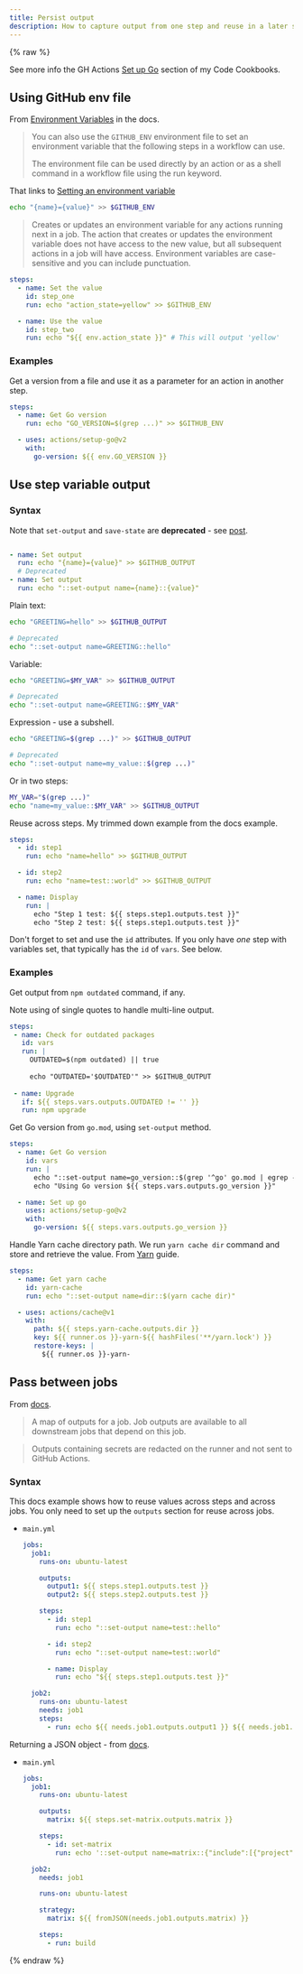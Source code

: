```yaml
---
title: Persist output
description: How to capture output from one step and reuse in a later step or another job
---
```


{% raw %}

See more info the GH Actions [Set up Go](https://michaelcurrin.github.io/code-cookbook/recipes/ci-cd/github-actions/workflows/go/setup-go.html) section of my Code Cookbooks.


## Using GitHub env file

From [Environment Variables](https://docs.github.com/en/actions/reference/environment-variables#about-environment-variables) in the docs.

> You can also use the `GITHUB_ENV` environment file to set an environment variable that the following steps in a workflow can use.
>
> The environment file can be used directly by an action or as a shell command in a workflow file using the run keyword.

That links to [Setting an environment variable](https://docs.github.com/en/actions/reference/workflow-commands-for-github-actions#setting-an-environment-variable)

```sh
echo "{name}={value}" >> $GITHUB_ENV
```

> Creates or updates an environment variable for any actions running next in a job. The action that creates or updates the environment variable does not have access to the new value, but all subsequent actions in a job will have access. Environment variables are case-sensitive and you can include punctuation.

```yaml
steps:
  - name: Set the value
    id: step_one
    run: echo "action_state=yellow" >> $GITHUB_ENV

  - name: Use the value
    id: step_two
    run: echo "${{ env.action_state }}" # This will output 'yellow'
```

### Examples

Get a version from a file and use it as a parameter for an action in another step.

```yaml
steps:
  - name: Get Go version
    run: echo "GO_VERSION=$(grep ...)" >> $GITHUB_ENV

  - uses: actions/setup-go@v2
    with:
      go-version: ${{ env.GO_VERSION }}
```


## Use step variable output

### Syntax

Note that `set-output` and `save-state` are **deprecated** - see [post](https://github.blog/changelog/2022-10-11-github-actions-deprecating-save-state-and-set-output-commands/).

```yaml

- name: Set output
  run: echo "{name}={value}" >> $GITHUB_OUTPUT
  # Deprecated  
- name: Set output
  run: echo "::set-output name={name}::{value}"
```

Plain text:

```sh
echo "GREETING=hello" >> $GITHUB_OUTPUT

# Deprecated
echo "::set-output name=GREETING::hello"
```

Variable:

```sh
echo "GREETING=$MY_VAR" >> $GITHUB_OUTPUT

# Deprecated
echo "::set-output name=GREETING::$MY_VAR"
```

Expression - use a subshell.

```sh
echo "GREETING=$(grep ...)" >> $GITHUB_OUTPUT

# Deprecated
echo "::set-output name=my_value::$(grep ...)"
```

Or in two steps:

```sh
MY_VAR="$(grep ...)"
echo "name=my_value::$MY_VAR" >> $GITHUB_OUTPUT
```

Reuse across steps. My trimmed down example from the docs example.

```yaml
steps:
  - id: step1
    run: echo "name=hello" >> $GITHUB_OUTPUT

  - id: step2
    run: echo "name=test::world" >> $GITHUB_OUTPUT

  - name: Display
    run: |
      echo "Step 1 test: ${{ steps.step1.outputs.test }}"
      echo "Step 2 test: ${{ steps.step1.outputs.test }}"
```

Don't forget to set and use the `id` attributes. If you only have _one_ step with variables set, that typically has the `id` of `vars`. See below.

### Examples

Get output from `npm outdated` command, if any.

Note using of single quotes to handle multi-line output.

```yaml
steps:
 - name: Check for outdated packages
   id: vars
   run: |
     OUTDATED=$(npm outdated) || true
     
     echo "OUTDATED='$OUTDATED'" >> $GITHUB_OUTPUT
      
 - name: Upgrade
   if: ${{ steps.vars.outputs.OUTDATED != '' }}
   run: npm upgrade
```

Get Go version from `go.mod`, using `set-output` method.

```yaml
steps:
  - name: Get Go version
    id: vars
    run: |
      echo "::set-output name=go_version::$(grep '^go' go.mod | egrep -o '(\d\.\d+)')"
      echo "Using Go version ${{ steps.vars.outputs.go_version }}"

  - name: Set up go
    uses: actions/setup-go@v2
    with:
      go-version: ${{ steps.vars.outputs.go_version }}
```

Handle Yarn cache directory path. We run `yarn cache dir` command and store and retrieve the value. From [Yarn](https://michaelcurrin.github.io/code-cookbook/recipes/ci-cd/github-actions/workflows/node/yarn.html) guide.

```yaml
steps:
  - name: Get yarn cache
    id: yarn-cache
    run: echo "::set-output name=dir::$(yarn cache dir)"

  - uses: actions/cache@v1
    with:
      path: ${{ steps.yarn-cache.outputs.dir }}
      key: ${{ runner.os }}-yarn-${{ hashFiles('**/yarn.lock') }}
      restore-keys: |
        ${{ runner.os }}-yarn-
```


## Pass between jobs

From [docs](https://docs.github.com/en/actions/reference/workflow-syntax-for-github-actions).

> A map of outputs for a job. Job outputs are available to all downstream jobs that depend on this job.

> Outputs containing secrets are redacted on the runner and not sent to GitHub Actions.

### Syntax

This docs example shows how to reuse values across steps and across jobs. You only need to set up the `outputs` section for reuse across jobs.

- `main.yml`
    ```yaml
    jobs:
      job1:
        runs-on: ubuntu-latest

        outputs:
          output1: ${{ steps.step1.outputs.test }}
          output2: ${{ steps.step2.outputs.test }}

        steps:
          - id: step1
            run: echo "::set-output name=test::hello"

          - id: step2
            run: echo "::set-output name=test::world"

          - name: Display
            run: echo "${{ steps.step1.outputs.test }}"

      job2:
        runs-on: ubuntu-latest
        needs: job1
        steps:
          - run: echo ${{ needs.job1.outputs.output1 }} ${{ needs.job1.outputs.output2 }}
    ```

Returning a JSON object - from [docs](https://docs.github.com/en/actions/reference/context-and-expression-syntax-for-github-actions#example-returning-a-json-object).

- `main.yml`
    ```yaml
    jobs:
      job1:
        runs-on: ubuntu-latest

        outputs:
          matrix: ${{ steps.set-matrix.outputs.matrix }}

        steps:
          - id: set-matrix
            run: echo '::set-output name=matrix::{"include":[{"project":"foo","config":"Debug"},{"project":"bar","config":"Release"}]}'

      job2:
        needs: job1

        runs-on: ubuntu-latest

        strategy:
          matrix: ${{ fromJSON(needs.job1.outputs.matrix) }}

        steps:
          - run: build
    ```

{% endraw %}
